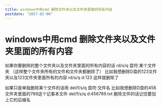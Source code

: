 ```yaml
---
title: windows中用cmd 删除文件夹以及文件夹里面的所有内容
postdate: "2017-02-06"
---
```


# windows中用cmd 删除文件夹以及文件夹里面的所有内容

如果你要删除的整个文件夹以及文件夹里面的所有内容的话
rd/s/q 盘符:某个文件夹 （这样整个文件夹所有的文件和文件夹都删除了）
比如我想删除D盘的123文件夹以及123文件夹里面所有的内容
rd/s/q d:123 这样就删除了

如果只是单独删除某个文件的话用
del/f/s/q 盘符:文件名
比如我想删除D盘的456文件夹里面的789这个记事本文件
del/f/s/q d:456789.txt
删除文件的话记住要加上它的后缀名